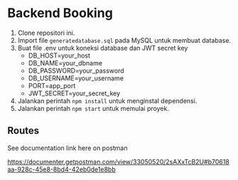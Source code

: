 # Backend Booking

1. Clone repositori ini.
2. Import file `generatedatabase.sql` pada MySQL untuk membuat database.
3. Buat file .env untuk koneksi database dan JWT secret key
   - DB_HOST=your_host
   - DB_NAME=your_dbname
   - DB_PASSWORD=your_password
   - DB_USERNAME=your_username
   - PORT=app_port
   - JWT_SECRET=your_secret_key
4. Jalankan perintah `npm install` untuk menginstal dependensi.
5. Jalankan perintah `npm start` untuk memulai proyek.

## Routes

See documentation link here on postman 

https://documenter.getpostman.com/view/33050520/2sAXxTcB2U#b70618aa-928c-45e8-8bd4-42eb0de1e8bb
